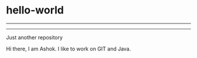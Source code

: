 # hello-world
-------------
-------------
Just another repository

Hi there,
I am Ashok. I like to work on GIT and Java.

